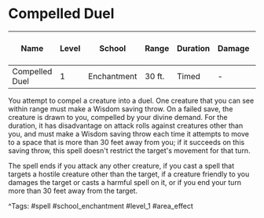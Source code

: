 # Compelled Duel

| Name | Level | School | Range | Duration | Damage | Save DC & Type |
|------|-------|--------|-------|----------|--------|----------------|
| Compelled Duel | 1 | Enchantment | 30 ft. | Timed | - | - |

You attempt to compel a creature into a duel. One creature that you can see within range must make a Wisdom saving throw. On a failed save, the creature is drawn to you, compelled by your divine demand. For the duration, it has disadvantage on attack rolls against creatures other than you, and must make a Wisdom saving throw each time it attempts to move to a space that is more than 30 feet away from you; if it succeeds on this saving throw, this spell doesn't restrict the target's movement for that turn.

The spell ends if you attack any other creature, if you cast a spell that targets a hostile creature other than the target, if a creature friendly to you damages the target or casts a harmful spell on it, or if you end your turn more than 30 feet away from the target.

^Tags: #spell #school_enchantment #level_1 #area_effect